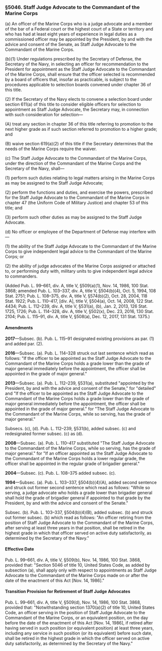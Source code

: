 ### §5046. Staff Judge Advocate to the Commandant of the Marine Corps ###

(a) An officer of the Marine Corps who is a judge advocate and a member of the bar of a Federal court or the highest court of a State or territory and who has had at least eight years of experience in legal duties as a commissioned officer may be appointed by the President, by and with the advice and consent of the Senate, as Staff Judge Advocate to the Commandant of the Marine Corps.

(b)(1) Under regulations prescribed by the Secretary of Defense, the Secretary of the Navy, in selecting an officer for recommendation to the President for appointment as the Staff Judge Advocate to the Commandant of the Marine Corps, shall ensure that the officer selected is recommended by a board of officers that, insofar as practicable, is subject to the procedures applicable to selection boards convened under chapter 36 of this title.

(2) If the Secretary of the Navy elects to convene a selection board under section 611(a) of this title to consider eligible officers for selection to appointment as Staff Judge Advocate, the Secretary may, in connection with such consideration for selection—

(A) treat any section in chapter 36 of this title referring to promotion to the next higher grade as if such section referred to promotion to a higher grade; and

(B) waive section 619(a)(2) of this title if the Secretary determines that the needs of the Marine Corps require the waiver.

(c) The Staff Judge Advocate to the Commandant of the Marine Corps, under the direction of the Commandant of the Marine Corps and the Secretary of the Navy, shall—

(1) perform such duties relating to legal matters arising in the Marine Corps as may be assigned to the Staff Judge Advocate;

(2) perform the functions and duties, and exercise the powers, prescribed for the Staff Judge Advocate to the Commandant of the Marine Corps in chapter 47 (the Uniform Code of Military Justice) and chapter 53 of this title; and

(3) perform such other duties as may be assigned to the Staff Judge Advocate.

(d) No officer or employee of the Department of Defense may interfere with—

(1) the ability of the Staff Judge Advocate to the Commandant of the Marine Corps to give independent legal advice to the Commandant of the Marine Corps; or

(2) the ability of judge advocates of the Marine Corps assigned or attached to, or performing duty with, military units to give independent legal advice to commanders.

(Added Pub. L. 99–661, div. A, title V, §509(a)(1), Nov. 14, 1986, 100 Stat. 3868; amended Pub. L. 103–337, div. A, title V, §504(b)(4), Oct. 5, 1994, 108 Stat. 2751; Pub. L. 108–375, div. A, title V, §574(b)(2), Oct. 28, 2004, 118 Stat. 1922; Pub. L. 110–417, [div. A], title V, §504(a), Oct. 14, 2008, 122 Stat. 4434; Pub. L. 112–239, div. A, title V, §531(a), (b), Jan. 2, 2013, 126 Stat. 1725, 1726; Pub. L. 114–328, div. A, title V, §502(x), Dec. 23, 2016, 130 Stat. 2104; Pub. L. 115–91, div. A, title V, §508(a), Dec. 12, 2017, 131 Stat. 1375.)

#### Amendments ####

**2017**—Subsec. (b). Pub. L. 115–91 designated existing provisions as par. (1) and added par. (2).

**2016**—Subsec. (a). Pub. L. 114–328 struck out last sentence which read as follows: "If the officer to be appointed as the Staff Judge Advocate to the Commandant of the Marine Corps holds a grade lower than the grade of major general immediately before the appointment, the officer shall be appointed in the grade of major general."

**2013**—Subsec. (a). Pub. L. 112–239, §531(a), substituted "appointed by the President, by and with the advice and consent of the Senate," for "detailed" and "If the officer to be appointed as the Staff Judge Advocate to the Commandant of the Marine Corps holds a grade lower than the grade of major general immediately before the appointment, the officer shall be appointed in the grade of major general." for "The Staff Judge Advocate to the Commandant of the Marine Corps, while so serving, has the grade of major general."

Subsecs. (c), (d). Pub. L. 112–239, §531(b), added subsec. (c) and redesignated former subsec. (c) as (d).

**2008**—Subsec. (a). Pub. L. 110–417 substituted "The Staff Judge Advocate to the Commandant of the Marine Corps, while so serving, has the grade of major general." for "If an officer appointed as the Staff Judge Advocate to the Commandant of the Marine Corps holds a lower regular grade, the officer shall be appointed in the regular grade of brigadier general."

**2004**—Subsec. (c). Pub. L. 108–375 added subsec. (c).

**1994**—Subsec. (a). Pub. L. 103–337, §504(b)(4)(A), added second sentence and struck out former second sentence which read as follows: "While so serving, a judge advocate who holds a grade lower than brigadier general shall hold the grade of brigadier general if appointed to that grade by the President, by and with the advice and consent of the Senate."

Subsec. (b). Pub. L. 103–337, §504(b)(4)(B), added subsec. (b) and struck out former subsec. (b) which read as follows: "An officer retiring from the position of Staff Judge Advocate to the Commandant of the Marine Corps, after serving at least three years in that position, shall be retired in the highest grade in which that officer served on active duty satisfactorily, as determined by the Secretary of the Navy."

#### Effective Date ####

Pub. L. 99–661, div. A, title V, §509(b), Nov. 14, 1986, 100 Stat. 3868, provided that: "Section 5046 of title 10, United States Code, as added by subsection (a), shall apply only with respect to appointments as Staff Judge Advocate to the Commandant of the Marine Corps made on or after the date of the enactment of this Act [Nov. 14, 1986]."

#### Transition Provision for Retirement of Staff Judge Advocates ####

Pub. L. 99–661, div. A, title V, §509(d), Nov. 14, 1986, 100 Stat. 3868, provided that: "Notwithstanding section 1370(a)(2) of title 10, United States Code, an officer serving in the position of Staff Judge Advocate to the Commandant of the Marine Corps, or an equivalent position, on the day before the date of the enactment of this Act [Nov. 14, 1986], if retired after having served in such position (or equivalent position) at least three years, including any service in such position (or its equivalent) before such date, shall be retired in the highest grade in which the officer served on active duty satisfactorily, as determined by the Secretary of the Navy."